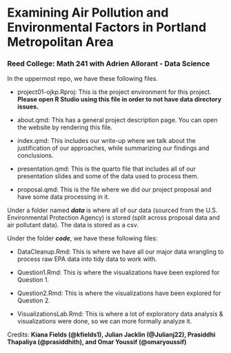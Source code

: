 # **Examining Air Pollution and Environmental Factors in Portland Metropolitan Area** 

### Reed College: Math 241 with Adrien Allorant - Data Science

In the uppermost repo, we have these following files.

-   project01-ojkp.Rproj: This is the project environment for this project. **Please open R Studio using this file in order to not have data directory issues.**

-   about.qmd: This has a general project description page. You can open the website by rendering this file.

-   index.qmd: This includes our write-up where we talk about the justification of our approaches, while summarizing our findings and conclusions.

-   presentation.qmd: This is the quarto file that includes all of our presentation slides and some of the data used to process them.

-   proposal.qmd: This is the file where we did our project proposal and have some data processing in it.

Under a folder named ***data*** is where all of our data (sourced from the U.S. Environmental Protection Agency) is stored (split across proposal data and air pollutant data). The data is stored as a csv.

Under the folder ***code***, we have these following files:

-   DataCleanup.Rmd: This is where we have all our major data wrangling to process raw EPA data into tidy data to work with.

-   Question1.Rmd: This is where the visualizations have been explored for Question 1.

-   Question2.Rmd: This is where the visualizations have been explored for Question 2.

-   VisualizationsLab.Rmd: This is where a lot of exploratory data analysis & visualizations were done, so we can more formally analyze it.

Credits: **Kiana Fields (\@kfields1), Julian Jacklin (\@Julianj22), Prasiddhi Thapaliya (\@prasiddhith), and Omar Youssif (\@omaryoussif)**

